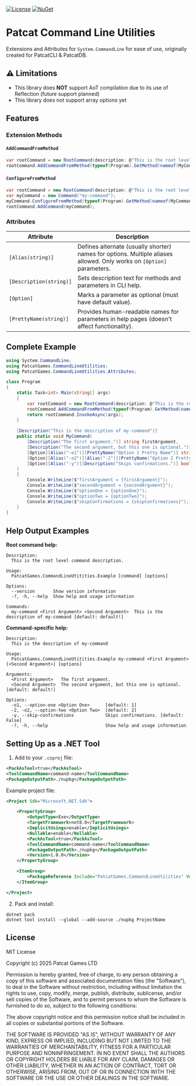 [![License](https://img.shields.io/badge/License-MIT-green.svg)](LICENSE)
[![NuGet](https://img.shields.io/nuget/v/PatcatGames.CommandLineUtilities)](https://www.nuget.org/packages/PatcatGames.CommandLineUtilities)

# Patcat Command Line Utilities

Extensions and Attributes for `System.CommandLine` for ease of use, originally created for PatcatCLI & PatcatDB.

## ⚠️ Limitations

- This library does **NOT** support AoT compilation due to its use of Reflection (future support planned)
- This library does not support array options yet

## Features

### Extension Methods

#### `AddCommandFromMethod`

```csharp
var rootCommand = new RootCommand(description: @"This is the root level command description.");
rootCommand.AddCommandFromMethod(typeof(Program).GetMethod(nameof(MyCommand)));
```

#### `ConfigureFromMethod`

```csharp
var rootCommand = new RootCommand(description: @"This is the root level command description.");
var myCommand = new Command("my-command");
myCommand.ConfigureFromMethod(typeof(Program).GetMethod(nameof(MyCommand)));
rootCommand.AddCommand(myCommand);
```

### Attributes

| Attribute               | Description                                                                                                           |
|-------------------------|-----------------------------------------------------------------------------------------------------------------------|
| `[Alias(string)]`       | Defines alternate (usually shorter) names for options. Multiple aliases allowed. Only works on `[Option]` parameters. |
| `[Description(string)]` | Sets description text for methods and parameters in CLI help.                                                         |
| `[Option]`              | Marks a parameter as optional (must have default value).                                                              |
| `[PrettyName(string)]`  | Provides human-readable names for parameters in help pages (doesn't affect functionality).                            |

## Complete Example

```csharp
using System.CommandLine;
using PatcatGames.CommandLineUtilities;
using PatcatGames.CommandLineUtilities.Attributes;

class Program
{
    static Task<int> Main(string[] args)
    {
        var rootCommand = new RootCommand(description: @"This is the root level command description.");
        rootCommand.AddCommandFromMethod(typeof(Program).GetMethod(nameof(MyCommand)));
        return rootCommand.InvokeAsync(args);
    }
    
    [Description("This is the description of my-command")]
    public static void MyCommand(
        [Description("The first argument.")] string firstArgument,
        [Description("The second argument, but this one is optional.")] string secondArgument = "default!",
        [Option][Alias("-o1")][PrettyName("Option 1 Pretty Name")] string optionOne = "1",
        [Option][Alias("-o2")][Alias("-2")][PrettyName("Option 2 Pretty Name")] string optionTwo = "2",
        [Option][Alias("-y")][Description("Skips confirmations.")] bool skipConfirmations = false
    )
    {
        Console.WriteLine($"firstArgument = {firstArgument}");
        Console.WriteLine($"secondArgument = {secondArgument}");
        Console.WriteLine($"optionOne = {optionOne}");
        Console.WriteLine($"optionTwo = {optionTwo}");
        Console.WriteLine($"skipConfirmations = {skipConfirmations}");
    }
}
```

## Help Output Examples

**Root command help:**

```
Description:
  This is the root level command description.

Usage:
  PatcatGames.CommandLineUtitities.Example [command] [options]

Options:
  --version       Show version information
  -?, -h, --help  Show help and usage information

Commands:
  my-command <First Argument> <Second Argument>  This is the description of my-command [default: default!]
```

**Command-specific help:**

```
Description:
  This is the description of my-command

Usage:
  PatcatGames.CommandLineUtitities.Example my-command <First Argument> [<Second Argument>] [options]

Arguments:
  <First Argument>   The first argument.
  <Second Argument>  The second argument, but this one is optional. [default: default!]

Options:
  -o1, --option-one <Option One>      [default: 1]
  -2, -o2, --option-two <Option Two>  [default: 2]
  -y, --skip-confirmations            Skips confirmations. [default: False]
  -?, -h, --help                      Show help and usage information
```

## Setting Up as a .NET Tool

1. Add to your `.csproj` file:

```xml
<PackAsTool>true</PackAsTool>
<ToolCommandName>command-name</ToolCommandName>
<PackageOutputPath>./nupkg</PackageOutputPath>
```

Example project file:

```xml
<Project Sdk="Microsoft.NET.Sdk">

    <PropertyGroup>
        <OutputType>Exe</OutputType>
        <TargetFramework>net8.0</TargetFramework>
        <ImplicitUsings>enable</ImplicitUsings>
        <Nullable>enable</Nullable>
        <PackAsTool>true</PackAsTool>
        <ToolCommandName>command-name</ToolCommandName>
        <PackageOutputPath>./nupkg</PackageOutputPath>
        <Version>1.0.0</Version>
    </PropertyGroup>

    <ItemGroup>
        <PackageReference Include="PatcatGames.CommandLineUtilities" Version="1.0.2" />
    </ItemGroup>

</Project>
```

2. Pack and install:

```shell
dotnet pack
dotnet tool install --global --add-source ./nupkg ProjectName
```

## License

MIT License

Copyright (c) 2025 Patcat Games LTD

Permission is hereby granted, free of charge, to any person obtaining a copy
of this software and associated documentation files (the "Software"), to deal
in the Software without restriction, including without limitation the rights
to use, copy, modify, merge, publish, distribute, sublicense, and/or sell
copies of the Software, and to permit persons to whom the Software is
furnished to do so, subject to the following conditions:

The above copyright notice and this permission notice shall be included in all
copies or substantial portions of the Software.

THE SOFTWARE IS PROVIDED "AS IS", WITHOUT WARRANTY OF ANY KIND, EXPRESS OR
IMPLIED, INCLUDING BUT NOT LIMITED TO THE WARRANTIES OF MERCHANTABILITY,
FITNESS FOR A PARTICULAR PURPOSE AND NONINFRINGEMENT. IN NO EVENT SHALL THE
AUTHORS OR COPYRIGHT HOLDERS BE LIABLE FOR ANY CLAIM, DAMAGES OR OTHER
LIABILITY, WHETHER IN AN ACTION OF CONTRACT, TORT OR OTHERWISE, ARISING FROM,
OUT OF OR IN CONNECTION WITH THE SOFTWARE OR THE USE OR OTHER DEALINGS IN THE
SOFTWARE.